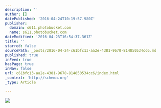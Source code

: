 ```yaml
---
description: ''
author: []
datePublished: '2016-04-24T10:19:57.980Z'
publisher:
  domain: s611.photobucket.com
  name: s611.photobucket.com
dateModified: '2016-04-23T16:54:37.361Z'
title: ''
starred: false
sourcePath: _posts/2016-04-24-c61bfc13-aa2e-4381-9670-814850534cc6.md
published: true
inFeed: true
hasPage: true
inNav: false
url: c61bfc13-aa2e-4381-9670-814850534cc6/index.html
_context: 'http://schema.org'
_type: Article

---
```

![](http://i611.photobucket.com/albums/tt191/Leda_Grace_Rasmussen/2016-04-21%2020.29.19_zpsfk1tlkfa.jpg?1461429577970&1461429588771&1461429602723&1461429624430)